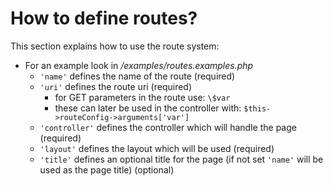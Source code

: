 # How to define routes?

This section explains how to use the route system:


* For an example look in */examples/routes.examples.php*
    * `'name'` defines the name of the route (required)
    * `'uri'` defines the route uri (required)
        * for GET parameters in the route use: `\$var`
        * these can later be used in the controller with: `$this->routeConfig->arguments['var']`
    * `'controller'` defines the controller which will handle the page (required)
    * `'layout'` defines the layout which will be used (required)
    * `'title'` defines an optional title for the page (if not set `'name'` will be used as the page title) (optional)